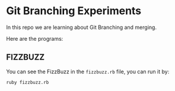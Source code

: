 # Git Branching Experiments

In this repo we are learning about Git Branching and merging.

Here are the programs:

## FIZZBUZZ
You can see the FizzBuzz in the `fizzbuzz.rb` file, you can run it by:

```console
ruby fizzbuzz.rb
```
